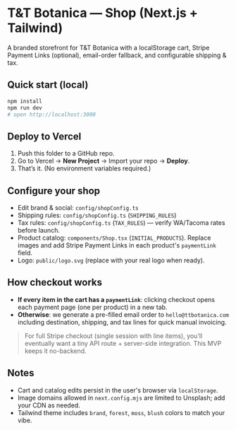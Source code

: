 # T&T Botanica — Shop (Next.js + Tailwind)

A branded storefront for T&T Botanica with a localStorage cart, Stripe Payment Links (optional), email-order fallback, and configurable shipping & tax.

## Quick start (local)

```bash
npm install
npm run dev
# open http://localhost:3000
```

## Deploy to Vercel

1. Push this folder to a GitHub repo.
2. Go to Vercel → **New Project** → Import your repo → **Deploy**.
3. That’s it. (No environment variables required.)

## Configure your shop

- Edit brand & social: `config/shopConfig.ts`
- Shipping rules: `config/shopConfig.ts` (`SHIPPING_RULES`)
- Tax rules: `config/shopConfig.ts` (`TAX_RULES`) — verify WA/Tacoma rates before launch.
- Product catalog: `components/Shop.tsx` (`INITIAL_PRODUCTS`). Replace images and add Stripe Payment Links in each product's `paymentLink` field.
- Logo: `public/logo.svg` (replace with your real logo when ready).

## How checkout works

- **If every item in the cart has a `paymentLink`**: clicking checkout opens each payment page (one per product) in a new tab.
- **Otherwise**: we generate a pre-filled email order to `hello@ttbotanica.com` including destination, shipping, and tax lines for quick manual invoicing.

> For full Stripe checkout (single session with line items), you'll eventually want a tiny API route + server-side integration. This MVP keeps it no-backend.

## Notes

- Cart and catalog edits persist in the user's browser via `localStorage`.
- Image domains allowed in `next.config.mjs` are limited to Unsplash; add your CDN as needed.
- Tailwind theme includes `brand`, `forest`, `moss`, `blush` colors to match your vibe.
